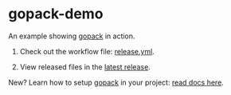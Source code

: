 # gopack-demo

An example showing [gopack](https://github.com/henryhale/gopack) in action.

1. Check out the workflow file: [release.yml](./.github/workflows/release.yml).

2. View released files in the [latest release](https://github.com/henryhale/gopack-demo/releases/latest).

New? Learn how to setup [gopack](https://github.com/henryhale/gopack) in your project: [read docs here](https://github.com/henryhale/gopack#readme).
